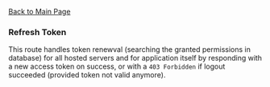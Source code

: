 [Back to Main Page](https://github.com/SorinGFS/access-proxy#configuration)

### Refresh Token

This route handles token renewval (searching the granted permissions in database) for all hosted servers and for application itself by responding with a new access token on success, or with a `403 Forbidden` if logout succeeded (provided token not valid anymore).